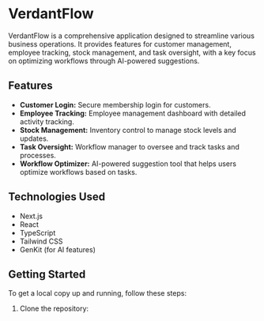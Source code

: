 # VerdantFlow

VerdantFlow is a comprehensive application designed to streamline various business operations. It provides features for customer management, employee tracking, stock management, and task oversight, with a key focus on optimizing workflows through AI-powered suggestions.

## Features

*   **Customer Login:** Secure membership login for customers.
*   **Employee Tracking:** Employee management dashboard with detailed activity tracking.
*   **Stock Management:** Inventory control to manage stock levels and updates.
*   **Task Oversight:** Workflow manager to oversee and track tasks and processes.
*   **Workflow Optimizer:** AI-powered suggestion tool that helps users optimize workflows based on tasks.

## Technologies Used

*   Next.js
*   React
*   TypeScript
*   Tailwind CSS
*   GenKit (for AI features)

## Getting Started

To get a local copy up and running, follow these steps:

1.  Clone the repository:

